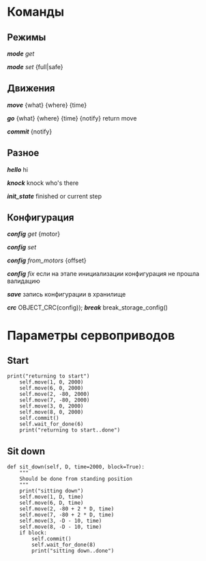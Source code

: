 # Команды
## Режимы

***mode** get*

***mode** set* {full|safe}

## Движения

***move*** {what} {where} {time}

***go*** {what} {where} {time} {notify}
	return move

***commit*** {notify}

## Разное

***hello***
	hi

***knock***
	knock who's there

***init_state***
	finished or current step

## Конфигурация

***config** get* {motor}

***config** set*

***config** from_motors* {offset}

***config** fix*
	если на этапе инициализации конфигурация не прошла валидацию

***save***
	запись конфигурации в хранилище

***crc***
	OBJECT_CRC(config));
***break***
	break_storage_config()


# Параметры сервоприводов

## Start
	print("returning to start")
        self.move(1, 0, 2000)
        self.move(6, 0, 2000)
        self.move(2, -80, 2000)
        self.move(7, -80, 2000)
        self.move(3, 0, 2000)
        self.move(8, 0, 2000)
        self.commit()
        self.wait_for_done(6)
        print("returning to start..done")

## Sit down
    def sit_down(self, D, time=2000, block=True):
        """
        Should be done from standing position
        """
        print("sitting down")
        self.move(1, D, time)
        self.move(6, D, time)
        self.move(2, -80 + 2 * D, time)
        self.move(7, -80 + 2 * D, time)
        self.move(3, -D - 10, time)
        self.move(8, -D - 10, time)
        if block:
            self.commit()
            self.wait_for_done(8)
            print("sitting down..done")
